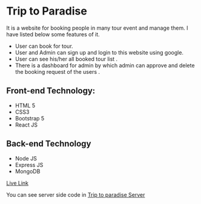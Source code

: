 # Trip to Paradise 
It is a website for booking people in many tour event and manage them. I have listed below some features of it. 

- User can book for tour. 
- User and Admin can sign up and login to this website using google. 
- User can see his/her all booked tour list .
- There is a dashboard for admin by which admin can approve and delete the booking request of the users .

## Front-end Technology: 
- HTML 5
- CSS3
- Bootstrap 5
- React JS

## Back-end Technology
- Node JS
- Express JS
- MongoDB

[Live Link](https://trip-to-paradisee.web.app/)

You can see server side code in [Trip to paradise Server]()